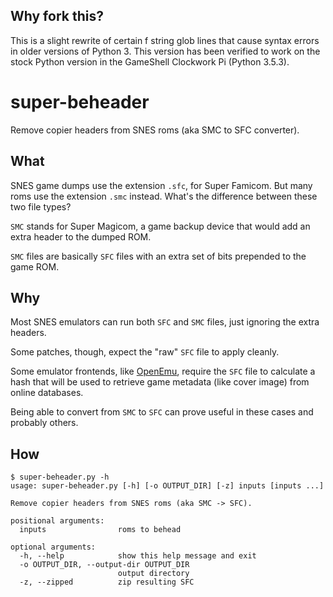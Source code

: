 ## Why fork this?

This is a slight rewrite of certain f string glob lines that cause syntax errors in older versions of Python 3. This version has been verified to work on the stock Python version in the GameShell Clockwork Pi (Python 3.5.3).

# super-beheader

Remove copier headers from SNES roms (aka SMC to SFC converter).

## What

SNES game dumps use the extension `.sfc`, for Super Famicom. But many roms use the extension `.smc` instead. What's the difference between these two file types?

`SMC` stands for Super Magicom, a game backup device that would add an extra header to the dumped ROM.

`SMC` files are basically `SFC` files with an extra set of bits prepended to the game ROM.

## Why

Most SNES emulators can run both `SFC` and `SMC` files, just ignoring the extra headers.

Some patches, though, expect the "raw" `SFC` file to apply cleanly.

Some emulator frontends, like [OpenEmu](https://openemu.org/), require the `SFC` file to calculate a hash that will be used to retrieve game metadata (like cover image) from online databases.

Being able to convert from `SMC` to `SFC` can prove useful in these cases and probably others.

## How

```
$ super-beheader.py -h
usage: super-beheader.py [-h] [-o OUTPUT_DIR] [-z] inputs [inputs ...]

Remove copier headers from SNES roms (aka SMC -> SFC).

positional arguments:
  inputs                roms to behead

optional arguments:
  -h, --help            show this help message and exit
  -o OUTPUT_DIR, --output-dir OUTPUT_DIR
                        output directory
  -z, --zipped          zip resulting SFC
```
